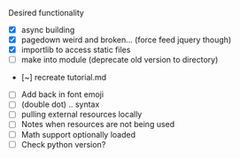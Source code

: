 Desired functionality

+ [x] async building
+ [x] pagedown weird and broken... (force feed jquery though)
+ [x] importlib to access static files
+ [ ] make into module (deprecate old version to directory)
+ [~] recreate tutorial.md
+ [ ] Add back in font emoji
+ [ ] (double dot) .. syntax
+ [ ] pulling external resources locally
+ [ ] Notes when resources are not being used
+ [ ] Math support optionally loaded
+ [ ] Check python version?